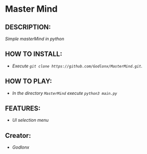 # Master Mind

## **DESCRIPTION:**
*Simple masterMind in python*

## **HOW TO INSTALL:**
- *Execute `git clone https://github.com/Godlonx/MasterMind.git`.*

## **HOW TO PLAY:**

- *In the directory `MasterMind` execute `python3 main.py`*

## **FEATURES:**

- *UI selection menu*

## **Creator:**
- *Godlonx*

